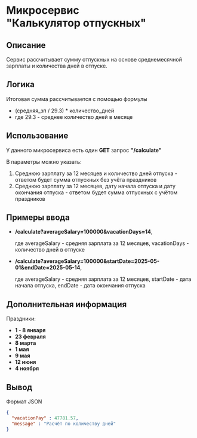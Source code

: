# Микросервис <br> "Калькулятор отпускных"

## Описание

Сервис рассчитывает сумму отпускных на основе среднемесячной зарплаты и количества
дней в отпуске.

## Логика

Итоговая сумма рассчитывается с помощью формулы

* (средняя_зп / 29.3) * количество_дней 
* где 29.3 - среднее количество дней в месяце

## Использование

У данного микросервиса есть один **GET** запрос **"/calculate"** 

В параметры можно указать:
1. Среднюю зарплату за 12 месяцев и количество дней отпуска - ответом будет сумма 
отпускных без учёта праздников
2. Среднюю зарплату за 12 месяцев, дату начала отпуска и дату окончания отпуска - ответом будет 
сумма отпускных с учётом праздников

## Примеры ввода 

* **/calculate?averageSalary=100000&vacationDays=14**,

    где averageSalary - средняя зарплата за 12 месяцев, vacationDays - количество дней в отпуске

* **/calculate?averageSalary=100000&startDate=2025-05-01&endDate=2025-05-14**,
  
  где averageSalary - средняя зарплата за 12 месяцев, startDate - дата начала отпуска, endDate - дата окончания отпуска

## Дополнительная информация
  
Праздники: 
* **1 - 8 января**
* **23 февраля**
* **8 марта**
* **1 мая**
* **9 мая**
* **12 июня**
* **4 ноября**

## Вывод 

Формат JSON

```json
{
  "vacationPay" : 47781.57,
  "message" : "Расчёт по количеству дней"
}
```
